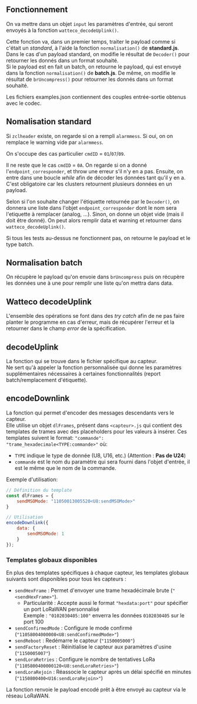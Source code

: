 ## Fonctionnement

On va mettre dans un objet `input` les paramètres d'entrée, qui seront envoyés à la fonction `watteco_decodeUplink()`.  

Cette fonction va, dans un premier temps, traiter le payload comme si c'était un *standard*, à l'aide la fonction `normalisation()` de **standard.js**.  
Dans le cas d'un payload standard, on modifie le résultat de `Decoder()` pour retourner les donnés dans un format souhaité.  
Si le payload est en fait un batch, on retourne le payload, qui est envoyé dans la fonction `normalisation()` de **batch.js**.
De même, on modifie le résultat de `brUncompress()` pour retourner les donnés dans un format souhaité.  
  
Les fichiers examples.json contiennent des couples entrée-sortie obtenus avec le codec.  

## Nomalisation standard

Si `zclheader` existe, on regarde si on a rempli `alarmmess`. Si oui, on on remplace le warning vide par `alarmmess`.

On s'occupe des cas particulier `cmdID` = `01`/`07`/`09`.

Il ne reste que le cas `cmdID` = `0A`. On regarde si on a donné l'`endpoint_corresponder`, et throw une erreur s'il n'y en a pas.
Ensuite, on entre dans une boucle *while* afin de décoder les données tant qu'il y en a. C'est obligatoire car les clusters retournent plusieurs données en un payload.

Selon si l'on souhaite changer l'étiquette retournée par le `Decoder()`, on donnera une liste dans l'objet `endpoint_corresponder` dont le nom sera l'etiquette à remplacer (analog, ...).
Sinon, on donne un objet vide (mais il doit être donné). On peut alors remplir data et warning et retourner dans `watteco_decodeUplink()`.

Si tous les tests au-dessus ne fonctionnent pas, on retourne le payload et le type batch.

## Normalisation batch

On récupère le payload qu'on envoie dans `brUncompress` puis on récupère les données une à une pour remplir une liste qu'on mettra dans data.

## Watteco decodeUplink

L'ensemble des opérations se font dans des *try catch* afin de ne pas faire planter le programme en cas d'erreur, mais de récupérer l'erreur et la retourner dans le champ *error* de la spécification.

## decodeUplink 

La fonction qui se trouve dans le fichier spécifique au capteur.  
Ne sert qu'à appeler la fonction personnalisée qui donne les paramètres supplémentaires nécessaires à certaines fonctionnalités (report batch/remplacement d'étiquette).

## encodeDownlink

La fonction qui permet d'encoder des messages descendants vers le capteur.  
Elle utilise un objet `dlFrames`, présent dans `<capteur>.js` qui contient des templates de trames avec des placeholders pour les valeurs à insérer.
Ces templates suivent le format: `"commande": "trame_hexadecimale<TYPE:commande>"` où:
- `TYPE` indique le type de donnée (U8, U16, etc.) (Attention : **Pas de U24**)
- `commande` est le nom du paramètre qui sera fourni dans l'objet d'entrée, il est le même que le nom de la commande.

Exemple d'utilisation:
```javascript
// Définition du template
const dlFrames = {
    sendMSOMode: "11050013005520<U8:sendMSOMode>"
}

// Utilisation
encodeDownlink({ 
    data: { 
        sendMSOMode: 1 
    } 
});
```

### Templates globaux disponibles

En plus des templates spécifiques à chaque capteur, les templates globaux suivants sont disponibles pour tous les capteurs :

- `sendHexFrame` : Permet d'envoyer une trame hexadécimale brute (`"<sendHexFrame>"`). 
  * Particularité : Accepte aussi le format `"hexdata:port"` pour spécifier un port LoRaWAN personnalisé  
    Exemple : `"0102030405:100"` enverra les données `0102030405` sur le port 100
- `sendConfirmedMode` : Configure le mode confirmé (`"11058004000008<U8:sendConfirmedMode>"`)
- `sendReboot` : Redémarre le capteur (`"1150005000"`)
- `sendFactoryReset` : Réinitialise le capteur aux paramètres d'usine (`"1150005007"`)
- `sendLoraRetries` : Configure le nombre de tentatives LoRa (`"1105800400000120<U8:sendLoraRetries>"`)
- `sendLoraRejoin` : Réassocie le capteur après un délai spécifié en minutes (`"1150800400<U16:sendLoraRejoin>"`)

La fonction renvoie le payload encodé prêt à être envoyé au capteur via le réseau LoRaWAN.











